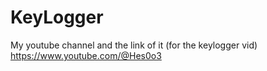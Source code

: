 # KeyLogger
My youtube channel and the link of it (for the keylogger vid)
https://www.youtube.com/@Hes0o3
